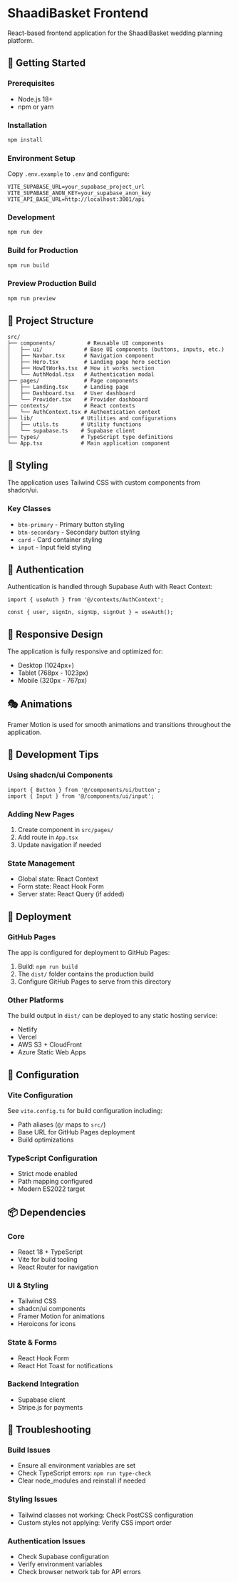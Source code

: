 # ShaadiBasket Frontend

React-based frontend application for the ShaadiBasket wedding planning platform.

## 🚀 Getting Started

### Prerequisites
- Node.js 18+
- npm or yarn

### Installation
```bash
npm install
```

### Environment Setup
Copy `.env.example` to `.env` and configure:
```env
VITE_SUPABASE_URL=your_supabase_project_url
VITE_SUPABASE_ANON_KEY=your_supabase_anon_key
VITE_API_BASE_URL=http://localhost:3001/api
```

### Development
```bash
npm run dev
```

### Build for Production
```bash
npm run build
```

### Preview Production Build
```bash
npm run preview
```

## 📁 Project Structure

```
src/
├── components/          # Reusable UI components
│   ├── ui/             # Base UI components (buttons, inputs, etc.)
│   ├── Navbar.tsx      # Navigation component
│   ├── Hero.tsx        # Landing page hero section
│   ├── HowItWorks.tsx  # How it works section
│   └── AuthModal.tsx   # Authentication modal
├── pages/              # Page components
│   ├── Landing.tsx     # Landing page
│   ├── Dashboard.tsx   # User dashboard
│   └── Provider.tsx    # Provider dashboard
├── contexts/           # React contexts
│   └── AuthContext.tsx # Authentication context
├── lib/               # Utilities and configurations
│   ├── utils.ts       # Utility functions
│   └── supabase.ts    # Supabase client
├── types/             # TypeScript type definitions
└── App.tsx            # Main application component
```

## 🎨 Styling

The application uses Tailwind CSS with custom components from shadcn/ui.

### Key Classes
- `btn-primary` - Primary button styling
- `btn-secondary` - Secondary button styling
- `card` - Card container styling
- `input` - Input field styling

## 🔐 Authentication

Authentication is handled through Supabase Auth with React Context:

```tsx
import { useAuth } from '@/contexts/AuthContext';

const { user, signIn, signUp, signOut } = useAuth();
```

## 📱 Responsive Design

The application is fully responsive and optimized for:
- Desktop (1024px+)
- Tablet (768px - 1023px)
- Mobile (320px - 767px)

## 🎭 Animations

Framer Motion is used for smooth animations and transitions throughout the application.

## 🧪 Development Tips

### Using shadcn/ui Components
```tsx
import { Button } from '@/components/ui/button';
import { Input } from '@/components/ui/input';
```

### Adding New Pages
1. Create component in `src/pages/`
2. Add route in `App.tsx`
3. Update navigation if needed

### State Management
- Global state: React Context
- Form state: React Hook Form
- Server state: React Query (if added)

## 🚀 Deployment

### GitHub Pages
The app is configured for deployment to GitHub Pages:

1. Build: `npm run build`
2. The `dist/` folder contains the production build
3. Configure GitHub Pages to serve from this directory

### Other Platforms
The build output in `dist/` can be deployed to any static hosting service:
- Netlify
- Vercel
- AWS S3 + CloudFront
- Azure Static Web Apps

## 🔧 Configuration

### Vite Configuration
See `vite.config.ts` for build configuration including:
- Path aliases (`@/` maps to `src/`)
- Base URL for GitHub Pages deployment
- Build optimizations

### TypeScript Configuration
- Strict mode enabled
- Path mapping configured
- Modern ES2022 target

## 📦 Dependencies

### Core
- React 18 + TypeScript
- Vite for build tooling
- React Router for navigation

### UI & Styling
- Tailwind CSS
- shadcn/ui components
- Framer Motion for animations
- Heroicons for icons

### State & Forms
- React Hook Form
- React Hot Toast for notifications

### Backend Integration
- Supabase client
- Stripe.js for payments

## 🐛 Troubleshooting

### Build Issues
- Ensure all environment variables are set
- Check TypeScript errors: `npm run type-check`
- Clear node_modules and reinstall if needed

### Styling Issues
- Tailwind classes not working: Check PostCSS configuration
- Custom styles not applying: Verify CSS import order

### Authentication Issues
- Check Supabase configuration
- Verify environment variables
- Check browser network tab for API errors
